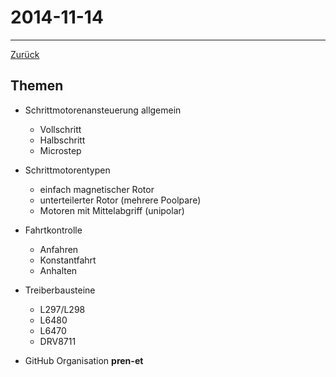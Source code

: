 # 2014-11-14

---

[Zurück](README.md)

## Themen

* Schrittmotorenansteuerung allgemein
    * Vollschritt
    * Halbschritt
    * Microstep

* Schrittmotorentypen
    * einfach magnetischer Rotor
    * unterteilerter Rotor (mehrere Poolpare)
    * Motoren mit Mittelabgriff (unipolar)

* Fahrtkontrolle
    * Anfahren
    * Konstantfahrt
    * Anhalten

* Treiberbausteine
    * L297/L298
    * L6480
    * L6470
    * DRV8711

* GitHub Organisation **pren-et**
